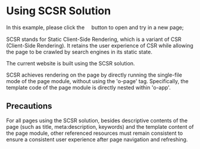 <template is="exm-article">
<a href="../../publics/examples/use-scsr/page1.html" main demo preview></a>
<a href="../../publics/examples/use-scsr/page2.html"></a>
<a href="../../publics/examples/use-scsr/public.css"></a>
<a href="../../publics/examples/use-scsr/app-config.mjs"></a>
</template>

# Using SCSR Solution

In this example, please click the <span style='font-family: "iconfont"'>&#xe7cb;</span> button to open and try in a new page;

SCSR stands for Static Client-Side Rendering, which is a variant of CSR (Client-Side Rendering). It retains the user experience of CSR while allowing the page to be crawled by search engines in its static state.

The current website is built using the SCSR solution.

SCSR achieves rendering on the page by directly running the single-file mode of the page module, without using the 'o-page' tag. Specifically, the template code of the page module is directly nested within 'o-app'.

## Precautions

For all pages using the SCSR solution, besides descriptive contents of the page (such as title, meta:description, keywords) and the template content of the page module, other referenced resources must remain consistent to ensure a consistent user experience after page navigation and refreshing.

